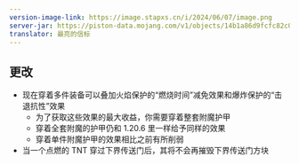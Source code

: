 ```yaml
---
version-image-link: https://image.stapxs.cn/i/2024/06/07/image.png
server-jar: https://piston-data.mojang.com/v1/objects/14b1a86d9fcfc82c013e82910e8209617c3a721e/server.jar
translator: 最亮的信标
---
```

## 更改
* 现在穿着多件装备可以叠加火焰保护的“燃烧时间”减免效果和爆炸保护的“击退抗性”效果
    * 为了获取这些效果的最大收益，你需要穿着整套附魔护甲
    * 穿着全套附魔的护甲仍和 1.20.6 里一样给予同样的效果
    * 穿着单件附魔护甲的效果相比之前有所削弱
* 当一个点燃的 TNT 穿过下界传送门后，其将不会再摧毁下界传送门方块
